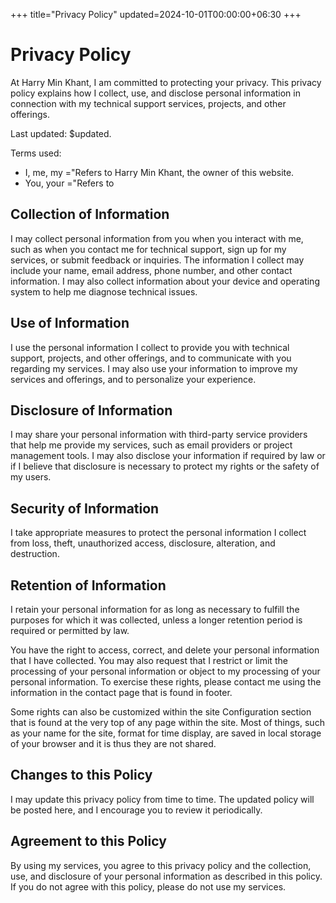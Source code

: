 +++
title="Privacy Policy"
updated=2024-10-01T00:00:00+06:30
+++

# Privacy Policy
At Harry Min Khant, I am committed to protecting your privacy. This privacy policy explains how I collect, use, and disclose personal information in connection with my technical support services, projects, and other offerings.

Last updated: $updated.

Terms used:

* I, me, my ="Refers to Harry Min Khant, the owner of this website.
* You, your ="Refers to <script>document.write(get_storage("visitname","visiter"));</script>

## Collection of Information
I may collect personal information from you when you interact with me, such as when you contact me for technical support, sign up for my services, or submit feedback or inquiries. The information I collect may include your name, email address, phone number, and other contact information. I may also collect information about your device and operating system to help me diagnose technical issues.

## Use of Information
I use the personal information I collect to provide you with technical support, projects, and other offerings, and to communicate with you regarding my services. I may also use your information to improve my services and offerings, and to personalize your experience.

## Disclosure of Information
I may share your personal information with third-party service providers that help me provide my services, such as email providers or project management tools. I may also disclose your information if required by law or if I believe that disclosure is necessary to protect my rights or the safety of my users.

## Security of Information
I take appropriate measures to protect the personal information I collect from loss, theft, unauthorized access, disclosure, alteration, and destruction.

## Retention of Information
I retain your personal information for as long as necessary to fulfill the purposes for which it was collected, unless a longer retention period is required or permitted by law.

You have the right to access, correct, and delete your personal information that I have collected. You may also request that I restrict or limit the processing of your personal information or object to my processing of your personal information. To exercise these rights, please contact me using the information in the contact page that is found in footer.

Some rights can also be customized within the site Configuration section that is found at the very top of any page within the site. Most of things, such as your name for the site, format for time display, are saved in local storage of your browser and it is thus they are not shared.

## Changes to this Policy
I may update this privacy policy from time to time. The updated policy will be posted here, and I encourage you to review it periodically.

## Agreement to this Policy
By using my services, you agree to this privacy policy and the collection, use, and disclosure of your personal information as described in this policy. If you do not agree with this policy, please do not use my services.